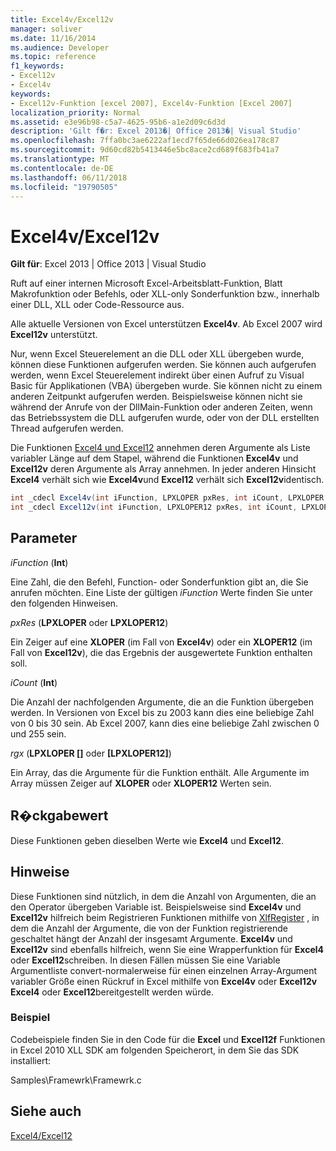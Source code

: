 ```yaml
---
title: Excel4v/Excel12v
manager: soliver
ms.date: 11/16/2014
ms.audience: Developer
ms.topic: reference
f1_keywords:
- Excel12v
- Excel4v
keywords:
- Excel12v-Funktion [excel 2007], Excel4v-Funktion [Excel 2007]
localization_priority: Normal
ms.assetid: e3e96b98-c5a7-4625-95b6-a1e2d09c6d3d
description: 'Gilt f�r: Excel 2013�| Office 2013�| Visual Studio'
ms.openlocfilehash: 7ffa0bc3ae6222af1ecd7f65de66d026ea178c87
ms.sourcegitcommit: 9d60cd82b5413446e5bc8ace2cd689f683fb41a7
ms.translationtype: MT
ms.contentlocale: de-DE
ms.lasthandoff: 06/11/2018
ms.locfileid: "19790505"
---
```

# <a name="excel4vexcel12v"></a>Excel4v/Excel12v

 **Gilt für**: Excel 2013 | Office 2013 | Visual Studio 
  
Ruft auf einer internen Microsoft Excel-Arbeitsblatt-Funktion, Blatt Makrofunktion oder Befehls, oder XLL-only Sonderfunktion bzw., innerhalb einer DLL, XLL oder Code-Ressource aus.
  
Alle aktuelle Versionen von Excel unterstützen **Excel4v**. Ab Excel 2007 wird **Excel12v** unterstützt. 
  
Nur, wenn Excel Steuerelement an die DLL oder XLL übergeben wurde, können diese Funktionen aufgerufen werden. Sie können auch aufgerufen werden, wenn Excel Steuerelement indirekt über einen Aufruf zu Visual Basic für Applikationen (VBA) übergeben wurde. Sie können nicht zu einem anderen Zeitpunkt aufgerufen werden. Beispielsweise können nicht sie während der Anrufe von der DllMain-Funktion oder anderen Zeiten, wenn das Betriebssystem die DLL aufgerufen wurde, oder von der DLL erstellten Thread aufgerufen werden. 
  
Die Funktionen [Excel4 und Excel12](excel4-excel12.md) annehmen deren Argumente als Liste variabler Länge auf dem Stapel, während die Funktionen **Excel4v** und **Excel12v** deren Argumente als Array annehmen. In jeder anderen Hinsicht **Excel4** verhält sich wie **Excel4v**und **Excel12** verhält sich **Excel12v**identisch.
  
```cs
int _cdecl Excel4v(int iFunction, LPXLOPER pxRes, int iCount, LPXLOPER rgx[]);
int _cdecl Excel12v(int iFunction, LPXLOPER12 pxRes, int iCount, LPXLOPER12 rgx[]);
```

## <a name="parameters"></a>Parameter

 _iFunction_ (**Int**)
  
Eine Zahl, die den Befehl, Function- oder Sonderfunktion gibt an, die Sie anrufen möchten. Eine Liste der gültigen _iFunction_ Werte finden Sie unter den folgenden Hinweisen. 
  
 _pxRes_ (**LPXLOPER** oder **LPXLOPER12**)
  
Ein Zeiger auf eine **XLOPER** (im Fall von **Excel4v**) oder ein **XLOPER12** (im Fall von **Excel12v**), die das Ergebnis der ausgewertete Funktion enthalten soll.
  
 _iCount_ (**Int**)
  
Die Anzahl der nachfolgenden Argumente, die an die Funktion übergeben werden. In Versionen von Excel bis zu 2003 kann dies eine beliebige Zahl von 0 bis 30 sein. Ab Excel 2007, kann dies eine beliebige Zahl zwischen 0 und 255 sein.
  
 _rgx_ (**LPXLOPER []** oder **[LPXLOPER12]**)
  
Ein Array, das die Argumente für die Funktion enthält. Alle Argumente im Array müssen Zeiger auf **XLOPER** oder **XLOPER12** Werten sein. 
  
## <a name="return-value"></a>R�ckgabewert

Diese Funktionen geben dieselben Werte wie **Excel4** und **Excel12**.
  
## <a name="remarks"></a>Hinweise

Diese Funktionen sind nützlich, in dem die Anzahl von Argumenten, die an den Operator übergeben Variable ist. Beispielsweise sind **Excel4v** und **Excel12v** hilfreich beim Registrieren Funktionen mithilfe von [XlfRegister](xlfregister-form-1.md) , in dem die Anzahl der Argumente, die von der Funktion registrierende geschaltet hängt der Anzahl der insgesamt Argumente. **Excel4v** und **Excel12v** sind ebenfalls hilfreich, wenn Sie eine Wrapperfunktion für **Excel4** oder **Excel12**schreiben. In diesen Fällen müssen Sie eine Variable Argumentliste convert-normalerweise für einen einzelnen Array-Argument variabler Größe einen Rückruf in Excel mithilfe von **Excel4v** oder **Excel12v** **Excel4** oder **Excel12**bereitgestellt werden würde.
  
### <a name="example"></a>Beispiel

Codebeispiele finden Sie in den Code für die **Excel** und **Excel12f** Funktionen in Excel 2010 XLL SDK am folgenden Speicherort, in dem Sie das SDK installiert: 
  
Samples\Framewrk\Framewrk.c
  
## <a name="see-also"></a>Siehe auch



[Excel4/Excel12](excel4-excel12.md)

